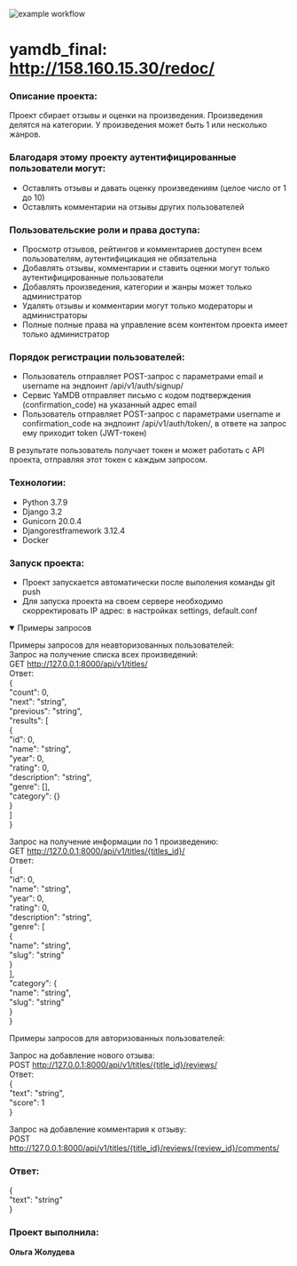 ![example workflow](https://github.com/Olga-Zholudeva/yamdb_final/actions/workflows/yamdb_workflow.yml/badge.svg)

# yamdb_final: http://158.160.15.30/redoc/

### Описание проекта:

Проект сбирает отзывы и оценки на произведения. Произведения делятся на категории. 
У произведения может быть 1 или несколько жанров. 

### Благодаря этому проекту аутентифицированные пользователи  могут:
- Оставлять отзывы и давать оценку произведениям (целое число от 1 до 10)
- Оставлять комментарии на отзывы других пользователей

### Пользовательские роли и права доступа:
- Просмотр отзывов, рейтингов и комментариев доступен всем пользователям, аутентифицикация не обязательна
- Добавлять отзывы, комментарии и ставить оценки могут только аутентифицированные пользователи
- Добавлять произведения, категории и жанры может только администратор
- Удалять отзывы и комментарии могут только модераторы и администраторы
- Полные  полные права на управление всем контентом проекта имеет только администратор

### Порядок регистрации пользователей:
- Пользователь отправляет POST-запрос с параметрами email и username на эндпоинт /api/v1/auth/signup/
- Сервис YaMDB отправляет письмо с кодом подтверждения (confirmation_code) на указанный адрес email
- Пользователь отправляет POST-запрос с параметрами username и confirmation_code на эндпоинт /api/v1/auth/token/, в ответе на запрос ему приходит token (JWT-токен)

В результате пользователь получает токен и может работать с API проекта, отправляя этот токен с каждым запросом.

### Технологии:

- Python 3.7.9
- Django 3.2
- Gunicorn 20.0.4
- Djangorestframework 3.12.4
- Docker

### Запуск проекта:
 - Проект запускается автоматически после выполения команды git push 
 - Для запуска проекта на своем сервере необходимо скорректировать IP адрес: в настройках settings, default.conf 

<details open>
 <summary>Примеры запросов</summary> 
 
Примеры запросов для неавторизованных пользователей:  
Запрос на получение списка всех произведений:  
GET http://127.0.0.1:8000/api/v1/titles/  
Ответ:  
{  
"count": 0,  
"next": "string",  
"previous": "string",  
"results": [  
{  
"id": 0,  
"name": "string",  
"year": 0,  
"rating": 0,  
"description": "string",  
"genre": [],  
"category": {}  
}  
]  
}  

Запрос на получение информации по 1 произведению:  
GET http://127.0.0.1:8000/api/v1/titles/{titles_id}/  
Ответ:  
{  
"id": 0,  
"name": "string",  
"year": 0,  
"rating": 0,  
"description": "string",  
"genre": [  
{  
"name": "string",  
"slug": "string"  
}  
],  
"category": {  
"name": "string",  
"slug": "string"  
}  
}  

Примеры запросов для авторизованных пользователей:  

Запрос на добавление нового отзыва:  
POST http://127.0.0.1:8000/api/v1/titles/{title_id}/reviews/  
Ответ:  
{  
"text": "string",  
"score": 1  
}  

Запрос на добавление комментария к отзыву:  
POST http://127.0.0.1:8000/api/v1/titles/{title_id}/reviews/{review_id}/comments/  
### Ответ:  
{  
"text": "string"  
}  
</details>

### Проект выполнила:

**Ольга Жолудева**
